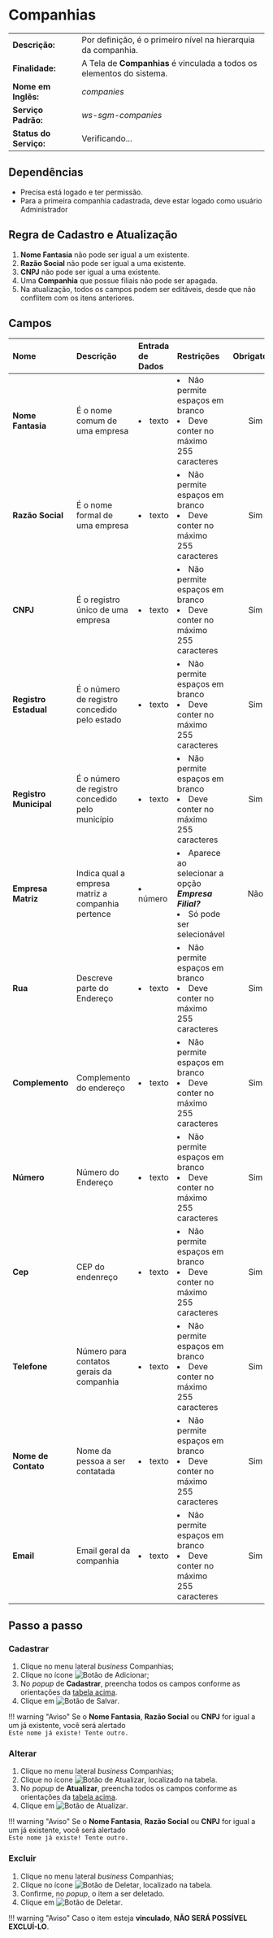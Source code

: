 # Companhias

|   |   |
|---|---|
|**Descrição:**| Por definição, é o primeiro nível na hierarquia da companhia.|
|**Finalidade:**| A Tela de **Companhias** é vinculada a todos os elementos do sistema.|
|**Nome em Inglês:**|_companies_|
|**Serviço Padrão:**|_ws-sgm-companies_|
|**Status do Serviço:**|<span id="api-ws-sgm-companies" ><span class="badge badge-pill badge-secondary">Verificando...</span></span>|

## Dependências

* Precisa está logado e ter permissão.
* Para a primeira companhia cadastrada, deve estar logado como usuário Administrador

## Regra de Cadastro e Atualização

1. **Nome Fantasia** não pode ser igual a um existente.
3. **Razão Social** não pode ser igual a uma existente.
3. **CNPJ** não pode ser igual a uma existente.
4. Uma **Companhia** que possue filiais não pode ser apagada.
5. Na atualização, todos os campos podem ser editáveis, desde que não conflitem com os itens anteriores.

## Campos

Nome|Descrição|Entrada de Dados|Restrições|Obrigatório|
:---|:--------|:---|:---|:---------:
**Nome Fantasia**|É o nome comum de uma empresa|<li>texto</li>|<li>Não permite espaços em branco</li><li>Deve conter no máximo 255 caracteres</li>|<span class="badge badge-pill badge-success">Sim</span>
**Razão Social** |É o nome formal de uma empresa|<li>texto</li>|<li>Não permite espaços em branco</li><li>Deve conter no máximo 255 caracteres</li>|<span class="badge badge-pill badge-success">Sim</span>
**CNPJ**|É o registro único de uma empresa|<li>texto</li>|<li>Não permite espaços em branco</li><li>Deve conter no máximo 255 caracteres</li>|<span class="badge badge-pill badge-success">Sim</span>
**Registro Estadual**|É o número de registro concedido pelo estado|<li>texto</li>|<li>Não permite espaços em branco</li><li>Deve conter no máximo 255 caracteres</li>|<span class="badge badge-pill badge-success">Sim</span>
**Registro Municipal**|É o número de registro concedido pelo município|<li>texto</li>|<li>Não permite espaços em branco</li><li>Deve conter no máximo 255 caracteres</li>|<span class="badge badge-pill badge-success">Sim</span>
**Empresa Matriz**|Indica qual a empresa matriz a companhia pertence|<li>número</li>|<li>Aparece ao selecionar a opção _**Empresa Filial?**_</li><li>Só pode ser selecionável</li>|<span class="badge badge-pill badge-info">Não</span>
**Rua**|Descreve parte do Endereço|<li>texto</li>|<li>Não permite espaços em branco</li><li>Deve conter no máximo 255 caracteres</li>|<span class="badge badge-pill badge-success">Sim</span>
**Complemento**|Complemento do endereço|<li>texto</li>|<li>Não permite espaços em branco</li><li>Deve conter no máximo 255 caracteres</li>|<span class="badge badge-pill badge-success">Sim</span>
**Número**|Número do Endereço|<li>texto</li>|<li>Não permite espaços em branco</li><li>Deve conter no máximo 255 caracteres</li>|<span class="badge badge-pill badge-success">Sim</span>
**Cep**|CEP do endenreço|<li>texto</li>|<li>Não permite espaços em branco</li><li>Deve conter no máximo 255 caracteres</li>|<span class="badge badge-pill badge-success">Sim</span>
**Telefone**|Número para contatos gerais da companhia|<li>texto</li>|<li>Não permite espaços em branco</li><li>Deve conter no máximo 255 caracteres</li>|<span class="badge badge-pill badge-success">Sim</span>
**Nome de Contato**|Nome da pessoa a ser contatada|<li>texto</li>|<li>Não permite espaços em branco</li><li>Deve conter no máximo 255 caracteres</li>|<span class="badge badge-pill badge-success">Sim</span>
**Email**|Email geral da companhia|<li>texto</li>|<li>Não permite espaços em branco</li><li>Deve conter no máximo 255 caracteres</li>|<span class="badge badge-pill badge-success">Sim</span>

## Passo a passo

### Cadastrar

1. Clique no menu lateral <span class="btn-panel"><i class="material-icons">business</i> Companhias</span>;
2. Clique no ícone ![Botão de Adicionar](/assets/images/button_add.png);
3. No _popup_ de **Cadastrar**, preencha todos os campos conforme as orientações da <a href="#campos">tabela acima</a>.
4. Clique em ![Botão de Salvar](/assets/images/button_save.png).

!!! warning "Aviso"
    Se o **Nome Fantasia**, **Razão Social** ou **CNPJ** for igual a um já existente, você será alertado  
    `Este nome já existe! Tente outro.`

### Alterar

1. Clique no menu lateral <span class="btn-panel"><i class="material-icons">business</i> Companhias</span>;
2. Clique no ícone ![Botão de Atualizar](/assets/images/button_update.png), localizado na tabela.
3. No _popup_ de **Atualizar**,  preencha todos os campos conforme as orientações da <a href="#campos">tabela acima</a>.
5. Clique em ![Botão de Atualizar](/assets/images/button_update_large.png).

!!! warning "Aviso"
    Se o **Nome Fantasia**, **Razão Social** ou **CNPJ** for igual a um já existente, você será alertado  
    `Este nome já existe! Tente outro.`

### Excluir

1. Clique no menu lateral <span class="btn-panel"><i class="material-icons">business</i> Companhias</span>;
2. Clique no ícone ![Botão de Deletar](/assets/images/button_delete.png), localizado na tabela.
3. Confirme, no _popup_, o item a ser deletado.
4. Clique em ![Botão de Deletar](/assets/images/button_delete_large.png).

!!! warning "Aviso"
    Caso o item esteja **vinculado**, **NÃO SERÁ POSSÍVEL EXCLUÍ-LO**.


